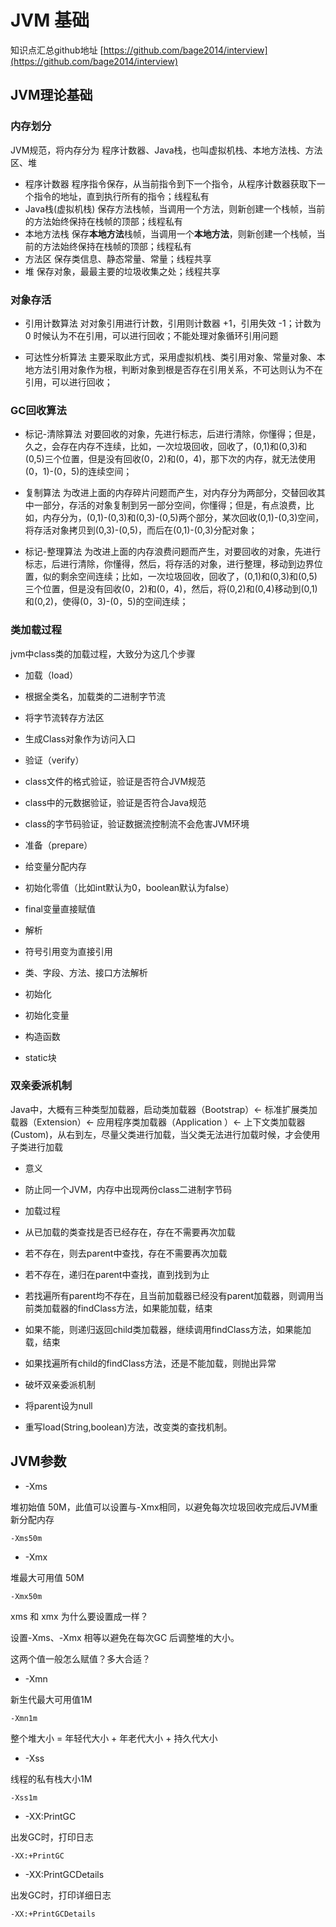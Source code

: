 # JVM 基础 #

知识点汇总github地址 [https://github.com/bage2014/interview](https://github.com/bage2014/interview)

## JVM理论基础 ##

### 内存划分 ###
JVM规范，将内存分为 程序计数器、Java栈，也叫虚拟机栈、本地方法栈、方法区、堆

- 程序计数器
程序指令保存，从当前指令到下一个指令，从程序计数器获取下一个指令的地址，直到执行所有的指令；线程私有
- Java栈(虚拟机栈)
保存方法栈帧，当调用一个方法，则新创建一个栈帧，当前的方法始终保持在栈帧的顶部；线程私有
- 本地方法栈
保存**本地方法**栈帧，当调用一个**本地方法**，则新创建一个栈帧，当前的方法始终保持在栈帧的顶部；线程私有
- 方法区
保存类信息、静态常量、常量；线程共享
- 堆
保存对象，最最主要的垃圾收集之处；线程共享

### 对象存活 ###

- 引用计数算法
对对象引用进行计数，引用则计数器 +1，引用失效 -1；计数为 0 时候认为不在引用，可以进行回收；不能处理对象循环引用问题

- 可达性分析算法
主要采取此方式，采用虚拟机栈、类引用对象、常量对象、本地方法引用对象作为根，判断对象到根是否存在引用关系，不可达则认为不在引用，可以进行回收；

### GC回收算法 ###

- 标记-清除算法
对要回收的对象，先进行标志，后进行清除，你懂得；但是，久之，会存在内存不连续，比如，一次垃圾回收，回收了，(0,1)和(0,3)和(0,5)三个位置，但是没有回收(0，2)和(0，4)，那下次的内存，就无法使用(0，1)-(0，5)的连续空间；

- 复制算法
为改进上面的内存碎片问题而产生，对内存分为两部分，交替回收其中一部分，存活的对象复制到另一部分空间，你懂得；但是，有点浪费，比如，内存分为，(0,1)-(0,3)和(0,3)-(0,5)两个部分，某次回收(0,1)-(0,3)空间，将存活对象拷贝到(0,3)-(0,5)，而后在(0,1)-(0,3)分配对象；

- 标记-整理算法
为改进上面的内存浪费问题而产生，对要回收的对象，先进行标志，后进行清除，你懂得，然后，将存活的对象，进行整理，移动到边界位置，似的剩余空间连续；比如，一次垃圾回收，回收了，(0,1)和(0,3)和(0,5)三个位置，但是没有回收(0，2)和(0，4)，然后，将(0,2)和(0,4)移动到(0,1)和(0,2)，使得(0，3)-(0，5)的空间连续；

### 类加载过程 ###
jvm中class类的加载过程，大致分为这几个步骤

- 加载（load）
 - 根据全类名，加载类的二进制字节流
 - 将字节流转存方法区
 - 生成Class对象作为访问入口

- 验证（verify）
 - class文件的格式验证，验证是否符合JVM规范
 - class中的元数据验证，验证是否符合Java规范
 - class的字节码验证，验证数据流控制流不会危害JVM环境

- 准备（prepare）
 - 给变量分配内存
 - 初始化零值（比如int默认为0，boolean默认为false）
 - final变量直接赋值

- 解析
 - 符号引用变为直接引用
 - 类、字段、方法、接口方法解析

- 初始化
 - 初始化变量
 - 构造函数
 - static块


### 双亲委派机制 ###
Java中，大概有三种类型加载器，启动类加载器（Bootstrap）<- 标准扩展类加载器（Extension）<- 应用程序类加载器（Application ）<- 上下文类加载器(Custom)，从右到左，尽量父类进行加载，当父类无法进行加载时候，才会使用子类进行加载

- 意义
 - 防止同一个JVM，内存中出现两份class二进制字节码

- 加载过程
 - 从已加载的类查找是否已经存在，存在不需要再次加载
 - 若不存在，则去parent中查找，存在不需要再次加载
 - 若不存在，递归在parent中查找，直到找到为止
 - 若找遍所有parent均不存在，且当前加载器已经没有parent加载器，则调用当前类加载器的findClass方法，如果能加载，结束
 - 如果不能，则递归返回child类加载器，继续调用findClass方法，如果能加载，结束
 - 如果找遍所有child的findClass方法，还是不能加载，则抛出异常

- 破坏双亲委派机制
 - 将parent设为null
 - 重写load(String,boolean)方法，改变类的查找机制。

## JVM参数 ##

- -Xms

堆初始值 50M，此值可以设置与-Xmx相同，以避免每次垃圾回收完成后JVM重新分配内存

```
-Xms50m
```



- -Xmx

堆最大可用值 50M

```
-Xmx50m
```

xms 和 xmx 为什么要设置成一样？

设置-Xms、-Xmx 相等以避免在每次GC 后调整堆的大小。

这两个值一般怎么赋值？多大合适？



- -Xmn

新生代最大可用值1M

```
-Xmn1m
```

整个堆大小 = 年轻代大小 + 年老代大小 + 持久代大小



- -Xss

线程的私有栈大小1M

```
-Xss1m
```



- -XX:PrintGC

出发GC时，打印日志

```
-XX:+PrintGC
```



- -XX:PrintGCDetails

出发GC时，打印详细日志

```
-XX:+PrintGCDetails
```







